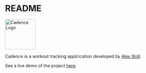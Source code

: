 # README
<a href="https://www.heroku.com"><img src="https://lh3.googleusercontent.com/MDvTCCNuSxPK94jQWOIYgi5oz1GUyAB56jIILKR-Zmt5eGcKo8duuOffVqQqXKhGGa837lCVgaoy6mm9Md-JdyKrAzN85Nib-hAwoRLBSq-rvQ_o1gz1uxeQRXBAPqDIt3fsAzFjSL22XmXzqB7J2b0rvRHnCG2PfC-M5WUBd_o_USEt4kwuYWm6O4w2GTkG0mtdlWo6OR_Vm7p78YTZ8XvCQ-QRS-lGPtPZgR_MV39LfRdSrKgVX-hBELNWUONCOQS_6GxoWMxOi8cy31j6brhTcC2CHk8hzx6AZWUuNt0afNUWGQrzWjU8dKhxlUHTe-Xurw9btnH4fPdkoI5msiDitfpXE8BSxhFXJ27bdBQvl6YQxvIzCGTSr7diFEOb6TZZtQ5NV-ksKLg578XI0NlLG56DERQp14fl9XsmADwGXwy0pmfEeOhqsQLDWDVIDIc8ueigPrUrZXTomlFOneBtYpkIuIfzwYWpaVt0JAJBlewja-bdJx7TcMXA8EMtRgGcRrapz9aIf9mqiXIk9xFLw1YZCRUhyk6YcqiHKXpfvLxfUMfeeZMs6ToNzdhbmj3WSlHgYTgeYWaDqB3hnzhm7qREzYCg9kfX-VlP99z38NxtQC7_7W9sc-TaXIuFz3-Fe4HSSaCtBx4mhL-2hwvUqO5EnLSqR5FVoFqvmzw5bnQmdF9OTQ=s310-no" alt="Cadence Logo" width="100"/></a>

Cadence is a workout tracking applcication developed by [Alex Stoll](https://www.alexstoll.work).

See a live demo of the project [here](heroku.com).
